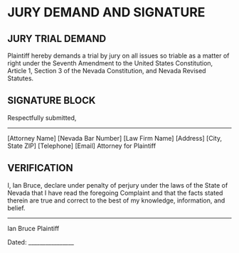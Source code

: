 # JURY DEMAND AND SIGNATURE

## JURY TRIAL DEMAND

Plaintiff hereby demands a trial by jury on all issues so triable as a matter of right under the Seventh Amendment to
the United States Constitution, Article 1, Section 3 of the Nevada Constitution, and Nevada Revised Statutes.

## SIGNATURE BLOCK

Respectfully submitted,

_________________________
[Attorney Name]
[Nevada Bar Number]
[Law Firm Name]
[Address]
[City, State ZIP]
[Telephone]
[Email]
Attorney for Plaintiff

## VERIFICATION

I, Ian Bruce, declare under penalty of perjury under the laws of the State of Nevada that I have read the foregoing
Complaint and that the facts stated therein are true and correct to the best of my knowledge, information, and belief.

_________________________
Ian Bruce
Plaintiff

Dated: ________________


